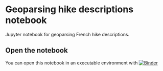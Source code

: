 # Geoparsing hike descriptions notebook

Jupyter notebook for geoparsing French hike descriptions.

## Open the notebook

You can open this notebook in an executable environment with [![Binder](https://mybinder.org/badge_logo.svg)](https://mybinder.org/v2/gh/ANRChoucas/geoparsing-hike-descriptions/master?filepath=GeoparsingHikeDescriptions.ipynb)
